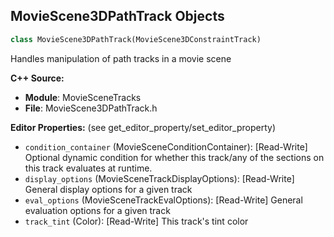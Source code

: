 ## MovieScene3DPathTrack Objects

```python
class MovieScene3DPathTrack(MovieScene3DConstraintTrack)
```

Handles manipulation of path tracks in a movie scene

**C++ Source:**

- **Module**: MovieSceneTracks
- **File**: MovieScene3DPathTrack.h

**Editor Properties:** (see get_editor_property/set_editor_property)

- ``condition_container`` (MovieSceneConditionContainer):  [Read-Write] Optional dynamic condition for whether this track/any of the sections on this track evaluates at runtime.
- ``display_options`` (MovieSceneTrackDisplayOptions):  [Read-Write] General display options for a given track
- ``eval_options`` (MovieSceneTrackEvalOptions):  [Read-Write] General evaluation options for a given track
- ``track_tint`` (Color):  [Read-Write] This track's tint color

<a id="unreal.MovieScene3DTransformTrack"></a>